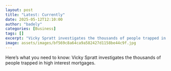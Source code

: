 ```yaml
---
layout: post
title: "Latest: Currently"
date: 2025-05-12T12:10:00
author: "badely"
categories: [Business]
tags: []
excerpt: "Vicky Spratt investigates the thousands of people trapped in high interest mortgages."
image: assets/images/bf569c8a64ca9a582427d1158be44c9f.jpg
---
```


Here’s what you need to know: Vicky Spratt investigates the thousands of people trapped in high interest mortgages.

